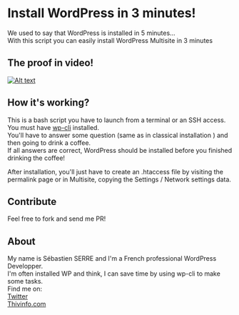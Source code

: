 # Install WordPress in 3 minutes!  

We used to say that WordPress is installed in 5 minutes...  
With this script you can easily install WordPress Multisite in 3 minutes 

## The proof in video!  

[![Alt text](https://img.youtube.com/vi/aEQY9mwhGrg/0.jpg)](https://www.youtube.com/watch?v=aEQY9mwhGrg)

## How it's working?  
This is a bash script you have to launch from a terminal or an SSH access.  
You must have [wp-cli](https://wp-cli.org/) installed.  
You'll have to answer some question (same as in classical installation ) and then going to drink a coffee.  
If all answers are correct, WordPress should be installed before you finished drinking the coffee!

After installation, you'll just have to create an .htaccess file by visiting the permalink page or in Multisite, copying the Settings / Network settings data. 

## Contribute
Feel free to fork and send me PR!

## About  
My name is Sébastien SERRE and I'm a French professional WordPress Developper.  
I'm often installed WP and think, I can save time by using wp-cli to make some tasks.  
Find me on:  
[Twitter](https://twitter.com/sebastienserre)  
[Thivinfo.com](https://thivinfo.com)

